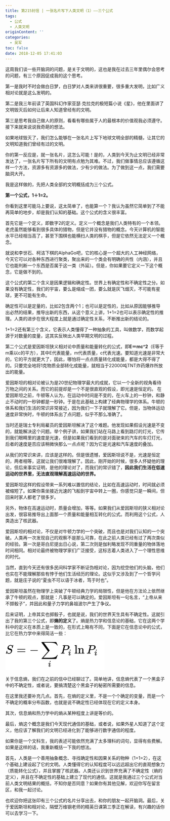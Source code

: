 ```yaml
---
title: 第215封信 | 一张名片写下人类文明（1）——三个公式
tags:
  - 公式
  - 人类文明
originContent: ''
categories:
  - 吴军
toc: false
date: 2018-12-05 17:41:03
---
```


这周我们谈一些开脑洞的问题，是关于文明的，这也是我在过去三年里偶尔会思考的问题，有三个原因促成我的这个思考。

第一是我时不时会做白日梦，白日梦对人类来讲很重要，很多重大发明，比如广义相对论就是这么发明的。

第二是我三年前读了英国科幻作家亚瑟∙克拉克的极短篇小说《星》，他在里面讲了文明毁灭后如何让后来人知道曾经有的文明。

第三是思考我自己做人的原则，看看有哪些属于人的最根本的价值观我必须遵守。接下来就来说说我奇葩的想法。

如果地球毁灭了，我们怎么能够在一张名片上写下地球文明全部的精髓，让其它的文明知道我们曾经有过的文明。

你的第一反应是，就一张名片，这怎么可能！是的，人类到今天为止文明已经非常发达了，一张名片写下所有的文明有点勉为其难。不过，我们做事情总应该遵循这样一个方法，资源多有资源多的做法，少有少的做法。为了做到这一点，我们需要脑洞大开。

我是这样做的，先把人类全部的文明概括成为三个公式。

**第一个公式，1＋1=2。**


你看到这里可能马上要说，这太简单了，也能算一个？我认为虽然它简单到了不能再简单的地步，却是我们认知的基础。这个公式的含义很丰富。

首先它是一个定义，即数字2的定义。定义一个概念是我们人类特有的一个本领。老虎虽然能够看到很多具体的猎物，但是它并没有猎物的概念。今天计算机的智能水平已经相当高了，甚至下围棋也能横扫人类的棋手，但是它依然无法定义一个概念。

就说和李世石、柯洁下棋的AlphaGo吧，它的核心是一个超大的人工神经网络，今天它可以对各种东西进行聚类，聚出来的一个类会有明确的共性（内涵），并且它也能判断一个东西是否属于这一类（外延）。但是，你如果要它定义一下这个概念，它是做不到的。

这个公式的第二个含义是因果逻辑和确定性。世界上有确定性和不确定性之分。如果没有确定性，我们的宇宙，要么是缩成一团，要么就是灰飞烟灭，不可能有星球，更不可能有生命。

确定性可以是定量的，比如2包含两个1；也可以是定性的，比如从原因能够推导出必然的结果，推导出新的东西，从这个意义上讲，1+1=2也可以表示确定性的推理。人类的进步在很大程度上就是通过确定性关系，不断推出新的结论的。

1+1=2还有第三个含义，它表示人类懂得了一种抽象的工具，叫做数学，而数学起源于对数量的度量，这其实反映出人类早期文明的过程。

第二个公式是爱因斯坦狭义相对论中质量和能量转化的公式，即**E＝mc^2**（E等于m乘以c的平方），其中E代表能量，m代表质量，c代表光速。要知道光速是非常大的，它的平方就更大了，因此，哪怕将一点点质量转化成能量，都是大得不得了的。只要完全地将1克物质全部转化成能量，就相当于22000吨TNT炸药爆炸所放出的能量。

爱因斯坦的相对论被认为是20世纪物理学最大的成就，它以一个全新的视角看待万物之间的关系。而它的前提却是一个不是很直观的假设，即光速是恒定的。
在爱因斯坦之前，牛顿等人认为，在运动中时间是不变的，在火车上的一秒钟，和静止不动时的一秒钟都是一秒钟。于是在此基础上构建了经典物理学的体系。牛顿的体系和我们生活的常识非常接近，因为我们一下子就理解了它。但是，当物体运动速度非常快时，牛顿的体系出了点问题，似乎不那么准确了。

当时还是瑞士专利局雇员的爱因斯坦解决了这个难题。他发现如果假设光速是不变的，就能解决这个问题。举个例子讲，如果我们站在马路上看到路灯的灯光，它传到我们眼睛里的速度是光速，但是如果我们看到的是对面驶来的汽车的车灯灯光，后者的速度是否应该稍微快那么一点点呢？因为它是光速和汽车速度的叠加。

从我们的常识来讲，应该是这样的。但是很遗憾，爱因斯坦说不是，光速是恒定的，两者相等，这就让我们很难理解了。因此，刚开始的时候，很多人怀疑他的理论，但后来事实证明，是他的理论对了，而我们的常识错了，**因此我们生活在低速运动的世界里，无法直观理解高速运动的世界。**

爱因斯坦这样的假设带来一系列难以置信的结论，比如在高速运动时，时间就必须被缩短了。如果你乘坐接近光速的飞船到宇宙中转上一圈，你感觉只是一瞬间，但回来时家人都老了很多岁。

另外，物体在高速运动时，质量会增加，等等。如果我们从爱因斯坦的狭义相对论出发，很容易推导出上面那一个质量和能量相互转化的公式。而利用这个公式，人类造出了核武器。

爱因斯坦的相对论，不仅是对牛顿力学的一个突破，而且也是对我们认知的一个突破。人类再一次发现自己的观察不是那么可靠，在此之前人类已经有过了两次类似的经验。第一次是哥白尼提出日心说，第二次则是伽利略发现不同重量的物体落地时间相同。相对论最终被物理学家们广泛接受，这标志着人类进入了一个理性思维的时代。

当然，直到今天还有很多民间科学家不断证伪相对论，因为挖空他们的头脑，他们也实在不能理解那些有悖于他们生活经历的理论。这似乎又涉及到了一个哲学问题，就是庄子说的“夏虫不可以语于冰者，笃于时也”。

爱因斯坦虽然在物理学上突破了牛顿经典力学的局限性，但是他在方法论上依然继承了牛顿的观点，那就是：凡事是可以确定的。爱因斯坦有一句名言，“上帝从来不掷骰子”，并因此和量子力学的鼻祖波尔产生了争议。

后来证明，上帝其实也掷骰子，也就是说，我们的世界天生具有不确定性。这就引出了我的第三个公式，即**熵的定义**了。熵是热力学和信息论的基础，它在这两个学科中的定义在本质上是一致的，在形式上略有不同，下面是它在信息论中的公式，比它在热力学中来得简洁一些：

![熵的公式](img/20181205173453.png)

关于信息熵，我们在之前的信中已经聊过了。简单地讲，信息熵代表了一个黑盒子中的不确定性，或者说，要搞清楚这个黑盒子的秘密所需要的信息。

在这里我还要补充几点。首先，在熵的定义里，不是一个个确定的变量，而是一个不确定的概率分布函数，也就是说不确定性已经体现在它的定义本身。

其次，信息熵和热力学中的熵从某种程度上讲是等价的。

最后，熵这个概念是我们今天现代通信的基础，或者说，如果外星人知道了这个定义，他应该了解我们的文明已经进化到了能够进行数字通信的程度。

如果你是一个文科生，我的表述可能依然充满了太多理科的词句，显得有些费解。如果是这样的话，我重新概括一下我的想法。

首先，人类是一个善用抽象概念、寻找确定性和因果关系的物种（1+1=2），在这个基础上建设起了它的文明。人类懂得它的认知程度可以远远超出它的直观想象力（质能转化公式），并且掌握了核武器。人类还认识到世界充满了不确定性（熵的定义），并且在不确定性的基础上建立了现代的通信。这就是我通过三个公式对当前人类文明结果的概括，不知你是否同意？如果你有其他见解，欢迎你写在留言区，和我一起讨论。

也欢迎你把这张印有三个公式的名片分享出去，和你的朋友一起开脑洞。最后，关于爱因斯坦和相对论，隔壁万维钢老师的精英日课第三季正在解读，有兴趣的话你可以去学习一下。